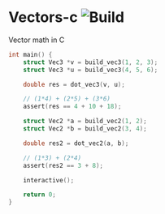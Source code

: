 # Vectors-c ![Build](https://img.shields.io/github/actions/workflow/status/jakeroggenbuck/all-the-NaN-floats/c-cpp.yml?branch=main&style=for-the-badge)
Vector math in C

```c
int main() {
    struct Vec3 *v = build_vec3(1, 2, 3);
    struct Vec3 *u = build_vec3(4, 5, 6);

    double res = dot_vec3(v, u);

    // (1*4) + (2*5) + (3*6)
    assert(res == 4 + 10 + 18);

    struct Vec2 *a = build_vec2(1, 2);
    struct Vec2 *b = build_vec2(3, 4);

    double res2 = dot_vec2(a, b);

    // (1*3) + (2*4)
    assert(res2 == 3 + 8);

    interactive();

    return 0;
}
```
